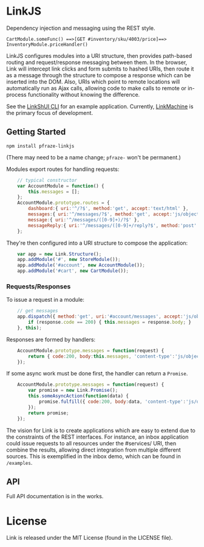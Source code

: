 # LinkJS

Dependency injection and messaging using the REST style.

````
CartModule.someFunc() ==>[GET #inventory/sku/4003/price]==> InventoryModule.priceHandler()
````

LinkJS configures modules into a URI structure, then provides path-based routing and request/response messaging
between them. In the browser, Link will intercept link clicks and form submits to hashed URIs, then route it as
a message through the structure to compose a response which can be inserted into the DOM. Also, URIs which point
to remote locations will automatically run as Ajax calls, allowing code to make calls to remote or in-process
functionality without knowing the difference.

See the [LinkShUI CLI](https://github.com/pfraze/linkshui) for an example application. Currently,
[LinkMachine](https://github.com/pfraze/linkmachine) is the primary focus of development.

## Getting Started

`npm install pfraze-linkjs`

(There may need to be a name change; `pfraze-` won't be permanent.)

Modules export routes for handling requests:

```javascript
    // typical constructor
    var AccountModule = function() {
        this.messages = [];
    };
    AccountModule.prototype.routes = {
        dashboard:{ uri:'^/?$', method:'get', accept:'text/html' },
        messages:{ uri:'^/messages/?$', method:'get', accept:'js/object' },
        message:{ uri:'^/messages/([0-9]+)/?$' },
        messageReply:{ uri:'^/messages/([0-9]+/reply?$', method:'post' }
    };
```

They're then configured into a URI structure to compose the application:

```javascript
    var app = new Link.Structure();
    app.addModule('#', new StoreModule());
    app.addModule('#account', new AccountModule());
    app.addModule('#cart', new CartModule());
```

### Requests/Responses

To issue a request in a module:

```javascript
    // get messages
    app.dispatch({ method:'get', uri:'#account/messages', accept:'js/object' }, function(response) {
        if (response.code == 200) { this.messages = response.body; }
    }, this);
```

Responses are formed by handlers:

```javascript
    AccountModule.prototype.messages = function(request) {
        return { code:200, body:this.messages, 'content-type':'js/object' };
    });
```

If some async work must be done first, the handler can return a `Promise`.

```javascript
    AccountModule.prototype.messages = function(request) {
        var promise = new Link.Promise();
        this.someAsyncAction(function(data) {
            promise.fulfill({ code:200, body:data, 'content-type':'js/object' })
        });
        return promise;
    });
```

The vision for Link is to create applications which are easy to extend due to the constraints of the REST
interfaces. For instance, an inbox application could issue requests to all resources under the #services/ URI,
then combine the results, allowing direct integration from multiple different sources. This is exemplified in
the inbox demo, which can be found in `/examples`.

## API

Full API documentation is in the works.

# License

Link is released under the MIT License (found in the LICENSE file).